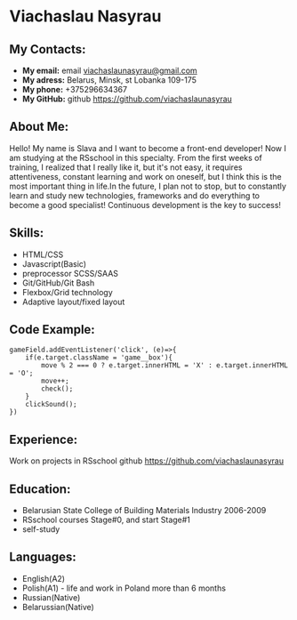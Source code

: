 # Viachaslau Nasyrau  

## My Contacts:
  * **My email:** email viachaslaunasyrau@gmail.com
  * **My adress:** Belarus, Minsk, st Lobanka 109-175
  * **My phone:** +375296634367
  * **My GitHub:** github https://github.com/viachaslaunasyrau
## About Me:
Hello! My name is Slava and I want to become a front-end developer! Now I am studying at the RSschool in this specialty. From the first weeks of training, I realized that I really like it, but it's not easy, it requires attentiveness, constant learning and work on oneself, but I think this is the most important thing in life.In the future, I plan not to stop, but to constantly learn and study new technologies, frameworks and do everything to become a good specialist! Continuous development is the key to success!
## Skills:
* HTML/CSS
* Javascript(Basic)
* preprocessor SCSS/SAAS
* Git/GitHub/Git Bash
* Flexbox/Grid technology
* Adaptive layout/fixed layout
## Code Example:
```
gameField.addEventListener('click', (e)=>{
    if(e.target.className = 'game__box'){
        move % 2 === 0 ? e.target.innerHTML = 'X' : e.target.innerHTML = 'O';
        move++;
        check();
    }  
    clickSound();
})
```
## Experience:
Work on projects in RSschool github https://github.com/viachaslaunasyrau
## Education: 
* Belarusian State College of Building Materials Industry 2006-2009
* RSschool courses Stage#0, and start Stage#1
* self-study
## Languages:
* English(A2)
* Polish(A1) - life and work in Poland more than 6 months
* Russian(Native)
* Belarussian(Native)
